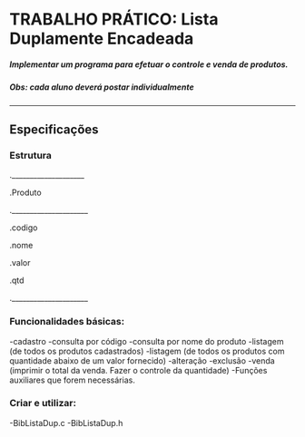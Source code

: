 # TRABALHO PRÁTICO: Lista Duplamente Encadeada

##### Implementar um programa  para efetuar o controle e venda de produtos.

##### Obs: cada aluno deverá postar individualmente

___

## Especificações
### Estrutura

.____________________

.Produto

._____________________

.codigo

.nome

.valor

.qtd

._____________________

### Funcionalidades básicas:

-cadastro
-consulta por código
-consulta por nome do produto
-listagem (de todos os produtos cadastrados)
-listagem (de todos os produtos com quantidade abaixo de um valor fornecido)
-alteração
-exclusão
-venda (imprimir o total da venda. Fazer o controle da quantidade)
-Funções auxiliares que forem necessárias.

### Criar e utilizar:

-BibListaDup.c
-BibListaDup.h
